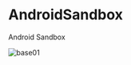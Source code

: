 # AndroidSandbox
Android Sandbox

![base01](https://user-images.githubusercontent.com/11707983/204269352-f0bae060-7af9-408a-a7e2-34f4b20a775b.png)

